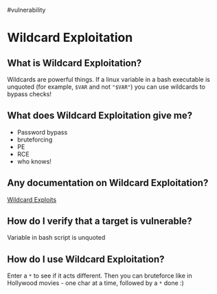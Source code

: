 #vulnerability

# Wildcard Exploitation
## What is Wildcard Exploitation?
Wildcards are powerful things. If a linux variable in a bash executable is unquoted (for example, `$VAR` and not `"$VAR"`) you can use wildcards to bypass checks!

## What does Wildcard Exploitation give me?
* Password bypass
* bruteforcing
* PE
* RCE
* who knows!

## Any documentation on Wildcard Exploitation?
[Wildcard Exploits](https://www.hackingarticles.in/exploiting-wildcard-for-privilege-escalation/)

## How do I verify that a target is vulnerable?
Variable in bash script is unquoted

## How do I use Wildcard Exploitation?
Enter a `*` to see if it acts different.
Then you can bruteforce like in Hollywood movies - one char at a time, followed by a `*`
done :)